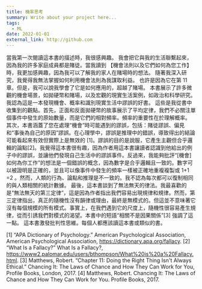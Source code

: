 ```yaml
---
title: 機率思考
summary: Write about your project here...
tags:
  - ML
date: 2022-01-01
external_link: http://github.com
---
```


當我第一次閱讀這本書的描述時，我很感興趣。 我會把它與我的生活聯繫起來，因為我的許多家庭成員都是賭徒。當我讀到 【機會法則以及它們如何為您工作】時，我更加感興趣，因為我可以了解我的家人在賭場時的想法。
隨著我深入研究，我覺得我無法掌握如何利用機會法則為我謀取利益。 也許是因為它在第 11 章。但是，我可以說我學會了它是如何應用的，超越了賭場。
本書展示了許多微觀的機會場景，如拋硬幣和賭場，以及宏觀的現實生活案例，如政治和科學研究。 我認為這是一本發現機會、概率和識別現實生活中謬誤的好書。
這些是我從書中收集到的觀點。首先，正面和反面拋硬幣的故事展示了平均定律，我們不必關注單個事件中發生的原始數量，而是它們的相對頻率。頻率的重要性在於理解概率。
其次，本書涵蓋了您在處理“機會”時可能遇到的謬誤，包括：賭徒謬誤、偏見和“事後為自己的原因”謬誤。在心理學中，謬誤是推理中的錯誤，導致得出的結論可能看起來有效但實際上是無效的 [1]。謬誤的目的是說服，它產生主觀但合乎邏輯的論點[2]。我覺得這本書很有趣，因為作者用這本書讓讀者認識到他給出的例子中的謬誤，並讓他們發現自己生活中的謬誤事件。反過來，我能夠批評“[機會]如何為你工作”的想法是一個錯誤的概念，因為數字是合乎邏輯且一致的。數字可以被證明是正確的，並且可以像事件中發生的頻率一樣被正確地重複複製或 1+1 =2 。然而，人類的行為、論點和推理是不一致的。我不認為每次都可以復制相同的與人類相關的統計數據。
最後，這本書談到了無法無天的律法。我最喜歡的是“無法無天的第三定律”，這是因為作者指出我們容易出現規律和規律。然而，第三定律指出，真正的隨機性沒有韻律或理由，最終是無模式的。但這並不意味著它沒有每個規模的所有模式。事實上，在我們遇到它的尺度上，隨機性很容易產生規律，從而引誘我們對模式的渴望。本書中的短語“相關不是因果關係”[3] 強調了這一點。
這本書激發批判性思維。每個人都應該讀這本書或類似的書。

[1] “APA Dictionary of Psychology.” American Psychological Association, American Psychological Association, https://dictionary.apa.org/fallacy. 
[2] “What Is a Fallacy?” What Is a Fallacy?, https://www2.palomar.edu/users/bthompson/What%20is%20a%20Fallacy.html. 
[3] Matthews, Robert. “Chapter 11: Doing the Right Thing Isn't Always Ethical.” Chancing It: The Laws of Chance and How They Can Work for You, Profile Books, London, 2017. 
[4] Matthews, Robert. Chancing It: The Laws of Chance and How They Can Work for You. Profile Books, 2017. 

